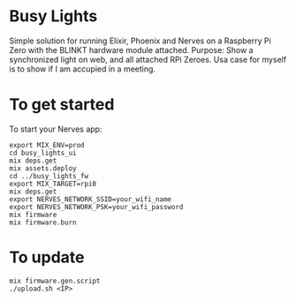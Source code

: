 # Busy Lights
Simple solution for running Elixir, Phoenix and Nerves on a Raspberry Pi Zero with the BLINKT hardware module attached.
Purpose: Show a synchronized light on web, and all attached RPi Zeroes. Usa case for myself is to show if I am accupied in a meeting.

# To get started
To start your Nerves app:

    export MIX_ENV=prod
    cd busy_lights_ui
    mix deps.get
    mix assets.deploy
    cd ../busy_lights_fw
    export MIX_TARGET=rpi0
    mix deps.get
    export NERVES_NETWORK_SSID=your_wifi_name
    export NERVES_NETWORK_PSK=your_wifi_password
    mix firmware
    mix firmware.burn


# To update
    mix firmware.gen.script
    ./upload.sh <IP>